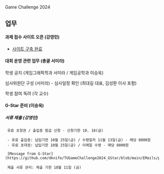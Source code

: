Game Challenge 2024

## 업무 

#### 과제 접수 사이트 오픈 (강영민) 
- [사이트 구축 완료](https://url.kr/uecc9d)

#### 대회 운영 관련 업무 (총괄 서미라)

  학생 공지 (게임그래픽학과 서미라 / 게임공학과 이승욱)

  심사위원단 구성 (서미라) - 심사일정 확인 (최대길 대표, 김성환 이사 포함)

  학생 참여 독려 (각 교수)


#### G-Star 준비 (이승욱)

   ##### 서류 제출 (강영민)

     유료 초청권 / 출입증 발급 신청 - 신청기한 10. 18(금)
  
     - 유료 출입증: 납입기한 10월 25일(금) / 수령일자 11월 13일(금) - 매당 8000원
     - 유료 초대권: 납입기한 10월 25일(금) / 이메일 수령 - 매당 8000원

     [Message from G-Star](https://github.com/dknife/TUGameChallenge2024_GStar/blob/main/EMails/passRequest.txt)
  
     제출 서류 관리: 제출 기한 10월 11일 (금)

   




